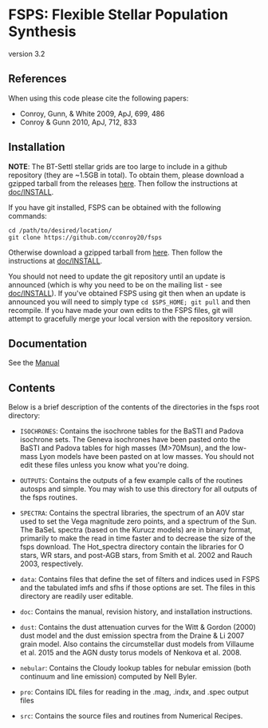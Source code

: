FSPS: Flexible Stellar Population Synthesis
=====
version 3.2

References
---------
When using this code please cite the following papers:
 * Conroy, Gunn, & White 2009, ApJ, 699, 486
 * Conroy & Gunn 2010, ApJ, 712, 833

Installation
----------
**NOTE**: The BT-Settl stellar grids are too large to include in a github repository (they are ~1.5GB in total). To obtain them, please download a gzipped tarball from the releases [here](https://github.com/Michael-Reefe/fsps/releases). Then follow the instructions at [doc/INSTALL](doc/INSTALL).

If you have git installed, FSPS can be obtained with the following commands:
```
cd /path/to/desired/location/
git clone https://github.com/cconroy20/fsps
```
Otherwise download a gzipped tarball from [here](https://github.com/cconroy20/fsps/releases). Then follow the instructions at [doc/INSTALL](doc/INSTALL).

You should not need to update the git repository until an update is announced (which is why you need to be on the mailing list - see [doc/INSTALL](doc/INSTALL)).  If you've obtained FSPS using git then when an update is announced you will need to simply type ``cd $SPS_HOME; git pull`` and then recompile.  If you have made your own edits to the FSPS files, git will attempt to gracefully merge your local version with the repository version.

Documentation
------
See the [Manual](doc/MANUAL.pdf)

Contents
---------
Below is a brief description of the contents of the directories in the
fsps root directory:

 * `ISOCHRONES`: Contains the isochrone tables for the BaSTI and Padova
isochrone sets.  The Geneva isochrones have been pasted onto the BaSTI
and Padova tables for high masses (M>70Msun), and the low-mass Lyon
models have been pasted on at low masses.  You should not edit these
files unless you know what you're doing.

 * `OUTPUTS`: Contains the outputs of a few example calls of the routines
autosps and simple.  You may wish to use this directory for all
outputs of the fsps routines.

 * `SPECTRA`: Contains the spectral libraries, the spectrum of an A0V star
used to set the Vega magnitude zero points, and a spectrum of the Sun.
The BaSeL spectra (based on the Kurucz models) are in binary format,
primarily to make the read in time faster and to decrease the size of
the fsps download.  The Hot_spectra directory contain the libraries
for O stars, WR stars, and post-AGB stars, from Smith et al. 2002 and
Rauch 2003, respectively.

 * `data`: Contains files that define the set of filters and indices used
in FSPS and the tabulated imfs and sfhs if those options are set.  The
files in this directory are readily user editable.

 * `doc`: Contains the manual, revision history, and installation
instructions.

* `dust`: Contains the dust attenuation curves for the Witt & Gordon
(2000) dust model and the dust emission spectra from the Draine & Li
2007 grain model.  Also contains the circumstellar dust models from 
Villaume et al. 2015 and the AGN dusty torus models of Nenkova et al. 2008.

* `nebular`: Contains the Cloudy lookup tables for nebular emission 
(both continuum and line emission) computed by Nell Byler.

* `pro`: Contains IDL files for reading in the .mag, .indx, and .spec
output files

* `src`: Contains the source files and routines from Numerical Recipes.






